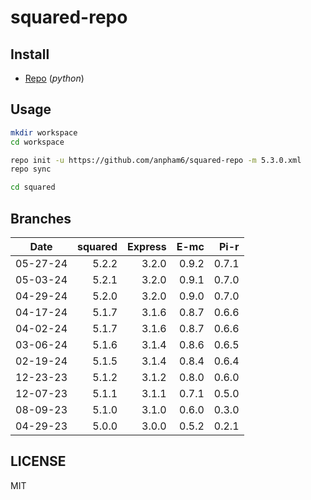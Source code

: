 # squared-repo

## Install

- [Repo](https://source.android.com/docs/setup/download#installing-repo) (*python*)

## Usage

```bash
mkdir workspace
cd workspace

repo init -u https://github.com/anpham6/squared-repo -m 5.3.0.xml
repo sync

cd squared
```

## Branches

| Date     | squared | Express |   E-mc |   Pi-r |
| :------: | ------: | ------: | -----: | -----: |
| 05-27-24 |   5.2.2 |   3.2.0 |  0.9.2 |  0.7.1 |
| 05-03-24 |   5.2.1 |   3.2.0 |  0.9.1 |  0.7.0 |
| 04-29-24 |   5.2.0 |   3.2.0 |  0.9.0 |  0.7.0 |
| 04-17-24 |   5.1.7 |   3.1.6 |  0.8.7 |  0.6.6 |
| 04-02-24 |   5.1.7 |   3.1.6 |  0.8.7 |  0.6.6 |
| 03-06-24 |   5.1.6 |   3.1.4 |  0.8.6 |  0.6.5 |
| 02-19-24 |   5.1.5 |   3.1.4 |  0.8.4 |  0.6.4 |
| 12-23-23 |   5.1.2 |   3.1.2 |  0.8.0 |  0.6.0 |
| 12-07-23 |   5.1.1 |   3.1.1 |  0.7.1 |  0.5.0 |
| 08-09-23 |   5.1.0 |   3.1.0 |  0.6.0 |  0.3.0 |
| 04-29-23 |   5.0.0 |   3.0.0 |  0.5.2 |  0.2.1 |

## LICENSE

MIT